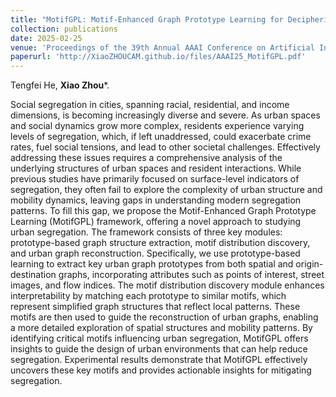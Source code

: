 ```yaml
---
title: "MotifGPL: Motif-Enhanced Graph Prototype Learning for Deciphering Urban Social Segregation"
collection: publications
date: 2025-02-25
venue: 'Proceedings of the 39th Annual AAAI Conference on Artificial Intelligence (AAAI)'
paperurl: 'http://XiaoZHOUCAM.github.io/files/AAAI25_MotifGPL.pdf'
---
```


Tengfei He, **Xiao Zhou**\*.

Social segregation in cities, spanning racial, residential, and income dimensions, is becoming increasingly diverse and severe. As urban spaces and social dynamics grow more complex, residents experience varying levels of segregation, which, if left unaddressed, could exacerbate crime rates, fuel social tensions, and lead to other societal challenges. Effectively addressing these issues requires a comprehensive analysis of the underlying structures of urban spaces and resident interactions. While previous studies have primarily focused on surface-level indicators of segregation, they often fail to explore the complexity of urban structure and mobility dynamics, leaving gaps in understanding modern segregation patterns. To fill this gap, we propose the Motif-Enhanced Graph Prototype Learning (MotifGPL) framework, offering a novel approach to studying urban segregation. The framework consists of three key modules: prototype-based graph structure extraction, motif distribution discovery, and urban graph reconstruction. Specifically, we use prototype-based learning to extract key urban graph prototypes from both spatial and origin-destination graphs, incorporating attributes such as points of interest, street images, and flow indices. The motif distribution discovery module enhances interpretability by matching each prototype to similar motifs, which represent simplified graph structures that reflect local patterns. These motifs are then used to guide the reconstruction of urban graphs, enabling a more detailed exploration of spatial structures and mobility patterns. By identifying critical motifs influencing urban segregation, MotifGPL offers insights to guide the design of urban environments that can help reduce segregation. Experimental results demonstrate that MotifGPL effectively uncovers these key motifs and provides actionable insights for mitigating segregation. 
